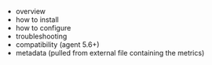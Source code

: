 - overview
- how to install
- how to configure
- troubleshooting 
- compatibility (agent 5.6+)
- metadata (pulled from external file containing the metrics)
